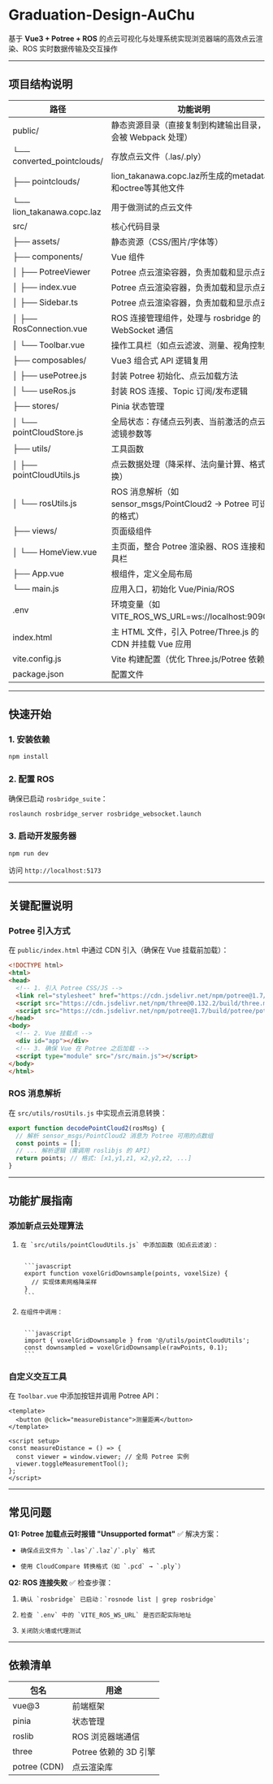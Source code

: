 # Graduation-Design-AuChu

基于 **Vue3 + Potree + ROS** 的点云可视化与处理系统实现浏览器端的高效点云渲染、ROS 实时数据传输及交互操作

---

## 项目结构说明

| 路径                         | 功能说明                                                |
|----------------------------|-----------------------------------------------------|
| public/                    | 静态资源目录（直接复制到构建输出目录，不会被 Webpack 处理）                  |
| └── converted_pointclouds/ | 存放点云文件（.las/.ply）                                   |
  | ├── pointclouds/           | lion_takanawa.copc.laz所生成的metadata和octree等其他文件      |
  | └── lion_takanawa.copc.laz | 用于做测试的点云文件                                          |
| src/                       | 核心代码目录                                              |
| ├── assets/                | 静态资源（CSS/图片/字体等）                                    |
| ├── components/            | Vue 组件                                              |
| │ ├── PotreeViewer         | Potree 点云渲染容器，负责加载和显示点云                             |
| │    ├── index.vue         | Potree 点云渲染容器，负责加载和显示点云                             |
| │    ├── Sidebar.ts        | Potree 点云渲染容器，负责加载和显示点云                             |
| │ ├── RosConnection.vue    | ROS 连接管理组件，处理与 rosbridge 的 WebSocket 通信             |
| │ └── Toolbar.vue          | 操作工具栏（如点云滤波、测量、视角控制）                                |
| ├── composables/           | Vue3 组合式 API 逻辑复用                                   |
| │ ├── usePotree.js         | 封装 Potree 初始化、点云加载方法                                |
| │ └── useRos.js            | 封装 ROS 连接、Topic 订阅/发布逻辑                             |
| ├── stores/                | Pinia 状态管理                                          |
| │ └── pointCloudStore.js   | 全局状态：存储点云列表、当前激活的点云、滤镜参数等                           |
| ├── utils/                 | 工具函数                                                |
| │ ├── pointCloudUtils.js   | 点云数据处理（降采样、法向量计算、格式转换）                              |
| │ └── rosUtils.js          | ROS 消息解析（如 sensor_msgs/PointCloud2 → Potree 可识别的格式） |
| ├── views/                 | 页面级组件                                               |
| │ └── HomeView.vue         | 主页面，整合 Potree 渲染器、ROS 连接和工具栏                        |
| ├── App.vue                | 根组件，定义全局布局                                          |
| └── main.js                | 应用入口，初始化 Vue/Pinia/ROS                              |
| .env                       | 环境变量（如 VITE_ROS_WS_URL=ws://localhost:9090）         |
| index.html                 | 主 HTML 文件，引入 Potree/Three.js 的 CDN 并挂载 Vue 应用       |
| vite.config.js             | Vite 构建配置（优化 Three.js/Potree 依赖）                    |
| package.json               | 配置文件                                                |

---

## 快速开始

### 1. 安装依赖


```bash
npm install
```

### 2. 配置 ROS

确保已启动 `rosbridge_suite`：


```bash
roslaunch rosbridge_server rosbridge_websocket.launch
```

### 3. 启动开发服务器


```bash
npm run dev
```

访问 `http://localhost:5173`

---

## 关键配置说明

### Potree 引入方式

在 `public/index.html` 中通过 CDN 引入（确保在 Vue 挂载前加载）：


```html
<!DOCTYPE html>
<html>
<head>
  <!-- 1. 引入 Potree CSS/JS -->
  <link rel="stylesheet" href="https://cdn.jsdelivr.net/npm/potree@1.7/build/potree/potree.css">
  <script src="https://cdn.jsdelivr.net/npm/three@0.132.2/build/three.min.js"></script>
  <script src="https://cdn.jsdelivr.net/npm/potree@1.7/build/potree/potree.js"></script>
</head>
<body>
  <!-- 2. Vue 挂载点 -->
  <div id="app"></div>
  <!-- 3. 确保 Vue 在 Potree 之后加载 -->
  <script type="module" src="/src/main.js"></script>
</body>
</html>
```

### ROS 消息解析

在 `src/utils/rosUtils.js` 中实现点云消息转换：


```javascript
export function decodePointCloud2(rosMsg) {
  // 解析 sensor_msgs/PointCloud2 消息为 Potree 可用的点数组
  const points = [];
  // ... 解析逻辑（需调用 roslibjs 的 API）
  return points; // 格式: [x1,y1,z1, x2,y2,z2, ...]
}
```

---

## 功能扩展指南

### 添加新点云处理算法

1.     在 `src/utils/pointCloudUtils.js` 中添加函数（如点云滤波）：


        ```javascript
        export function voxelGridDownsample(points, voxelSize) {
          // 实现体素网格降采样
        }
        ```

2.     在组件中调用：


        ```javascript
        import { voxelGridDownsample } from '@/utils/pointCloudUtils';
        const downsampled = voxelGridDownsample(rawPoints, 0.1);
        ```

### 自定义交互工具

在 `Toolbar.vue` 中添加按钮并调用 Potree API：


```vue
<template>
  <button @click="measureDistance">测量距离</button>
</template>

<script setup>
const measureDistance = () => {
  const viewer = window.viewer; // 全局 Potree 实例
  viewer.toggleMeasurementTool();
};
</script>
```

---

## 常见问题

**Q1: Potree 加载点云时报错 "Unsupported format"**
✅ 解决方案：

-     确保点云文件为 `.las`/`.laz`/`.ply` 格式
-     使用 CloudCompare 转换格式（如 `.pcd` → `.ply`）

**Q2: ROS 连接失败**
✅ 检查步骤：

1.     确认 `rosbridge` 已启动：`rosnode list | grep rosbridge`
2.     检查 `.env` 中的 `VITE_ROS_WS_URL` 是否匹配实际地址
3.     关闭防火墙或代理测试

---

## 依赖清单

| 包名         | 用途                  |
| ------------ | --------------------- |
| vue@3        | 前端框架              |
| pinia        | 状态管理              |
| roslib       | ROS 浏览器端通信      |
| three        | Potree 依赖的 3D 引擎 |
| potree (CDN) | 点云渲染库            |